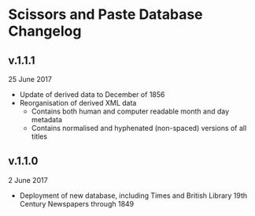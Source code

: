 # Scissors and Paste Database Changelog

## v.1.1.1
25 June 2017
+ Update of derived data to December of 1856
+ Reorganisation of derived XML data
  + Contains both human and computer readable month and day metadata
  + Contains normalised and hyphenated (non-spaced) versions of all titles

## v.1.1.0
2 June 2017
+ Deployment of new database, including Times and British Library 19th Century Newspapers through 1849
